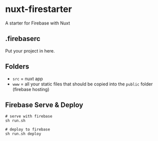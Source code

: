 # nuxt-firestarter
A starter for Firebase with Nuxt

## .firebaserc

Put your project in here.

## Folders

- `src` = nuxt app
- `www` = all your static files that should be copied into the `public` folder (firebase hosting)

## Firebase Serve & Deploy

```shell
# serve with firebase
sh run.sh

# deploy to firebase
sh run.sh deploy
```